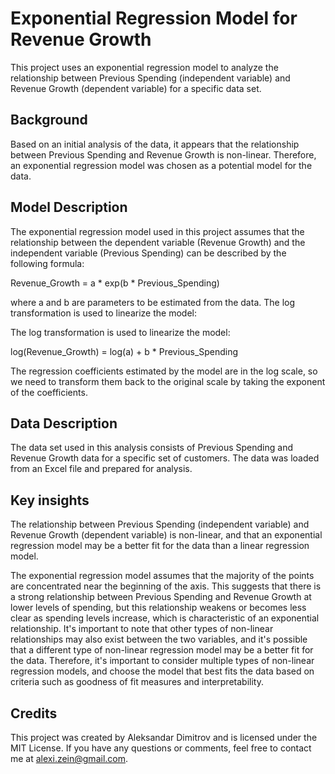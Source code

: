 # Exponential Regression Model for Revenue Growth
This project uses an exponential regression model to analyze the relationship between Previous Spending (independent variable) and Revenue Growth (dependent variable) for a specific data set.

## Background
Based on an initial analysis of the data, it appears that the relationship between Previous Spending and Revenue Growth is non-linear. Therefore, an exponential regression model was chosen as a potential model for the data.

## Model Description

The exponential regression model used in this project assumes that the relationship between the dependent variable (Revenue Growth) and the independent variable (Previous Spending) can be described by the following formula:

Revenue_Growth = a * exp(b * Previous_Spending)

where a and b are parameters to be estimated from the data. The log transformation is used to linearize the model:

The log transformation is used to linearize the model:

log(Revenue_Growth) = log(a) + b * Previous_Spending

The regression coefficients estimated by the model are in the log scale, so we need to transform them back to the original scale by taking the exponent of the coefficients.

## Data Description

The data set used in this analysis consists of Previous Spending and Revenue Growth data for a specific set of customers. The data was loaded from an Excel file and prepared for analysis.

## Key insights

The relationship between Previous Spending (independent variable) and Revenue Growth (dependent variable) is non-linear, and that an exponential regression model may be a better fit for the data than a linear regression model.

The exponential regression model assumes that the majority of the points are concentrated near the beginning of the axis. This suggests that there is a strong relationship between Previous Spending and Revenue Growth at lower levels of spending, but this relationship weakens or becomes less clear as spending levels increase, which is characteristic of an exponential relationship. It's important to note that other types of non-linear relationships may also exist between the two variables, and it's possible that a different type of non-linear regression model may be a better fit for the data. Therefore, it's important to consider multiple types of non-linear regression models, and choose the model that best fits the data based on criteria such as goodness of fit measures and interpretability.

## Credits

This project was created by Aleksandar Dimitrov and is licensed under the MIT License. 
If you have any questions or comments, feel free to contact me at alexi.zein@gmail.com.
